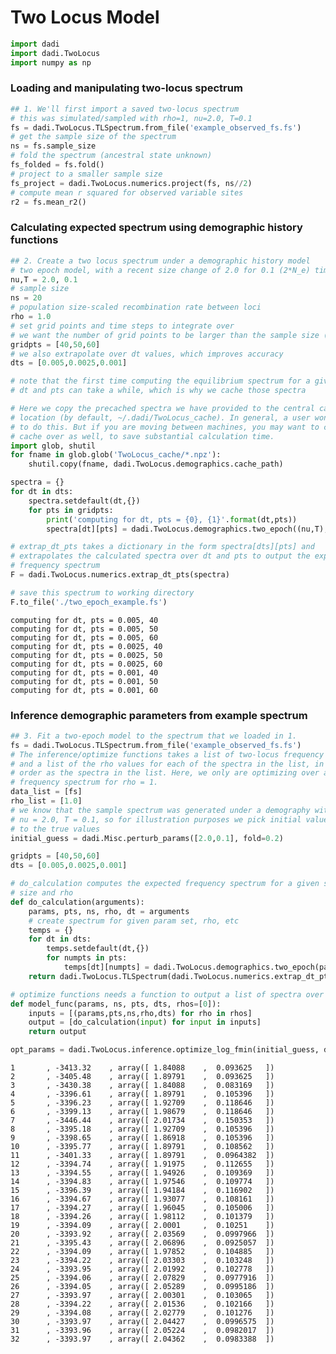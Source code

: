 # Two Locus Model


```python
import dadi
import dadi.TwoLocus
import numpy as np
```

### Loading and manipulating two-locus spectrum


```python
## 1. We'll first import a saved two-locus spectrum
# this was simulated/sampled with rho=1, nu=2.0, T=0.1
fs = dadi.TwoLocus.TLSpectrum.from_file('example_observed_fs.fs')
# get the sample size of the spectrum
ns = fs.sample_size
# fold the spectrum (ancestral state unknown)
fs_folded = fs.fold()
# project to a smaller sample size
fs_project = dadi.TwoLocus.numerics.project(fs, ns//2)
# compute mean r squared for observed variable sites
r2 = fs.mean_r2()
```

### Calculating expected spectrum using demographic history functions


```python
## 2. Create a two locus spectrum under a demographic history model
# two epoch model, with a recent size change of 2.0 for 0.1 (2*N_e) time units
nu,T = 2.0, 0.1
# sample size
ns = 20
# population size-scaled recombination rate between loci
rho = 1.0
# set grid points and time steps to integrate over
# we want the number of grid points to be larger than the sample size (here 20)
gridpts = [40,50,60]
# we also extrapolate over dt values, which improves accuracy
dts = [0.005,0.0025,0.001]

# note that the first time computing the equilibrium spectrum for a given 
# dt and pts can take a while, which is why we cache those spectra

# Here we copy the precached spectra we have provided to the central cache
# location (by default, ~/.dadi/TwoLocus_cache). In general, a user won't need
# to do this. But if you are moving between machines, you may want to copy your
# cache over as well, to save substantial calculation time.
import glob, shutil
for fname in glob.glob('TwoLocus_cache/*.npz'):
    shutil.copy(fname, dadi.TwoLocus.demographics.cache_path)

spectra = {}
for dt in dts:
    spectra.setdefault(dt,{})
    for pts in gridpts:
        print('computing for dt, pts = {0}, {1}'.format(dt,pts))
        spectra[dt][pts] = dadi.TwoLocus.demographics.two_epoch((nu,T), pts, ns, rho=rho, dt=dt)

# extrap_dt_pts takes a dictionary in the form spectra[dts][pts] and
# extrapolates the calculated spectra over dt and pts to output the expected
# frequency spectrum
F = dadi.TwoLocus.numerics.extrap_dt_pts(spectra)

# save this spectrum to working directory
F.to_file('./two_epoch_example.fs')
```

    computing for dt, pts = 0.005, 40
    computing for dt, pts = 0.005, 50
    computing for dt, pts = 0.005, 60
    computing for dt, pts = 0.0025, 40
    computing for dt, pts = 0.0025, 50
    computing for dt, pts = 0.0025, 60
    computing for dt, pts = 0.001, 40
    computing for dt, pts = 0.001, 50
    computing for dt, pts = 0.001, 60


### Inference demographic parameters from example spectrum


```python
## 3. Fit a two-epoch model to the spectrum that we loaded in 1.
fs = dadi.TwoLocus.TLSpectrum.from_file('example_observed_fs.fs')
# The inference/optimize functions takes a list of two-locus frequency spectra,
# and a list of the rho values for each of the spectra in the list, in the same
# order as the spectra in the list. Here, we only are optimizing over a single
# frequency spectrum for rho = 1.
data_list = [fs]
rho_list = [1.0]
# we know that the sample spectrum was generated under a demography with 
# nu = 2.0, T = 0.1, so for illustration purposes we pick initial values close
# to the true values
initial_guess = dadi.Misc.perturb_params([2.0,0.1], fold=0.2)

gridpts = [40,50,60]
dts = [0.005,0.0025,0.001]

# do_calculation computes the expected frequency spectrum for a given sample
# size and rho
def do_calculation(arguments):
    params, pts, ns, rho, dt = arguments
    # create spectrum for given param set, rho, etc
    temps = {}
    for dt in dts:
        temps.setdefault(dt,{})
        for numpts in pts:
            temps[dt][numpts] = dadi.TwoLocus.demographics.two_epoch(params,numpts,ns,rho=rho,dt=dt)
    return dadi.TwoLocus.TLSpectrum(dadi.TwoLocus.numerics.extrap_dt_pts(temps))

# optimize functions needs a function to output a list of spectra over the rho-values in the rhos list
def model_func(params, ns, pts, dts, rhos=[0]):
    inputs = [(params,pts,ns,rho,dts) for rho in rhos]
    output = [do_calculation(input) for input in inputs]
    return output

opt_params = dadi.TwoLocus.inference.optimize_log_fmin(initial_guess, data_list, model_func, gridpts, dts, rhos=rho_list, verbose=1)
```

    1       , -3413.32    , array([ 1.84088    ,  0.093625   ])
    2       , -3405.48    , array([ 1.89791    ,  0.093625   ])
    3       , -3430.38    , array([ 1.84088    ,  0.083169   ])
    4       , -3396.61    , array([ 1.89791    ,  0.105396   ])
    5       , -3396.23    , array([ 1.92709    ,  0.118646   ])
    6       , -3399.13    , array([ 1.98679    ,  0.118646   ])
    7       , -3446.44    , array([ 2.01734    ,  0.150353   ])
    8       , -3395.18    , array([ 1.92709    ,  0.105396   ])
    9       , -3398.65    , array([ 1.86918    ,  0.105396   ])
    10      , -3395.77    , array([ 1.89791    ,  0.108562   ])
    11      , -3401.33    , array([ 1.89791    ,  0.0964382  ])
    12      , -3394.74    , array([ 1.91975    ,  0.112655   ])
    13      , -3394.55    , array([ 1.94926    ,  0.109369   ])
    14      , -3394.83    , array([ 1.97546    ,  0.109774   ])
    15      , -3396.39    , array([ 1.94184    ,  0.116902   ])
    16      , -3394.67    , array([ 1.93077    ,  0.108161   ])
    17      , -3394.27    , array([ 1.96045    ,  0.105006   ])
    18      , -3394.26    , array([ 1.98112    ,  0.101379   ])
    19      , -3394.09    , array([ 2.0001     ,  0.10251    ])
    20      , -3393.92    , array([ 2.03569    ,  0.0997966  ])
    21      , -3395.43    , array([ 2.06896    ,  0.0925057  ])
    22      , -3394.09    , array([ 1.97852    ,  0.104885   ])
    23      , -3394.22    , array([ 2.03303    ,  0.103248   ])
    24      , -3393.95    , array([ 2.01992    ,  0.102778   ])
    25      , -3394.06    , array([ 2.07829    ,  0.0977916  ])
    26      , -3394.05    , array([ 2.05289    ,  0.0995186  ])
    27      , -3393.97    , array([ 2.00301    ,  0.103065   ])
    28      , -3394.22    , array([ 2.01536    ,  0.102166   ])
    29      , -3394.08    , array([ 2.02779    ,  0.101276   ])
    30      , -3393.97    , array([ 2.04427    ,  0.0996575  ])
    31      , -3393.96    , array([ 2.05224    ,  0.0982017  ])
    32      , -3393.97    , array([ 2.04362    ,  0.0983388  ])

